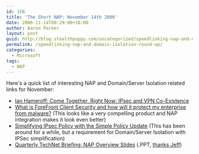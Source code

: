 ```yaml
---
id: 158
title: 'The Short NAP: November 14th 2006'
date: 2006-11-14T00:29:00+10:00
author: Aaron Parker
layout: post
guid: http://blog.stealthpuppy.com/uncategorized/speedlinking-nap-and-domain-isolation-round-up
permalink: /speedlinking-nap-and-domain-isolation-round-up/
categories:
  - Microsoft
tags:
  - NAP
---
```

Here's a quick list of interesting NAP and Domain/Server Isolation related links for November:

  * [Ian Hameroff: Come Together, Right Now: IPsec and VPN Co-Existence](http://blogs.technet.com/ianhamer/archive/2006/11/10/come-together-right-now-ipsec-and-vpn-co-existence.aspx)
  * [What is ForeFront Client Security and how will it protect my enterprise from malware?](http://blogs.technet.com/steve_lamb/archive/2006/11/13/what-is-forefront-client-security-and-how-will-it-protect-my-enterprise-from-malware.aspx) (This looks like a very compelling product and NAP integration makes it look even better)
  * <a target="_blank" href="http://www.microsoft.com/technet/itsolutions/network/ipsec/simplepolicy.mspx" title="Simplifying IPsec Policy with the Simple Policy Update">Simplifying IPsec Policy with the Simple Policy Update</a> (This has been around for a while, but a requirement for Domain/Server Isolation with IPSec simplification)
  * [Quarterly TechNet Briefing: NAP Overview Slides](http://wic245d.server-web.com/itpro/nap_update.ppt) (.PPT, [thanks Jeff](http://blogs.technet.com/jeffa36/archive/2006/11/10/quarterly-technet-briefings-slides-available.aspx))